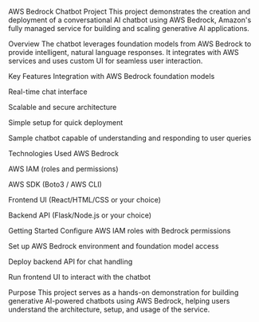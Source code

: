 AWS Bedrock Chatbot Project
This project demonstrates the creation and deployment of a conversational AI chatbot using AWS Bedrock, Amazon's fully managed service for building and scaling generative AI applications.

Overview
The chatbot leverages foundation models from AWS Bedrock to provide intelligent, natural language responses. It integrates with AWS services and uses custom UI for seamless user interaction.

Key Features
Integration with AWS Bedrock foundation models

Real-time chat interface

Scalable and secure architecture

Simple setup for quick deployment

Sample chatbot capable of understanding and responding to user queries

Technologies Used
AWS Bedrock

AWS IAM (roles and permissions)

AWS SDK (Boto3 / AWS CLI)

Frontend UI (React/HTML/CSS or your choice)

Backend API (Flask/Node.js or your choice)

Getting Started
Configure AWS IAM roles with Bedrock permissions

Set up AWS Bedrock environment and foundation model access

Deploy backend API for chat handling

Run frontend UI to interact with the chatbot

Purpose
This project serves as a hands-on demonstration for building generative AI-powered chatbots using AWS Bedrock, helping users understand the architecture, setup, and usage of the service.
